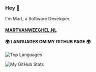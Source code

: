 ### Hey 👋 
I'm Mart, a Software Developer.

#### [MARTVANWEEGHEL.NL](https://martvanweeghel.nl/)

#### 🌍 LANGUAGES OM MY GITHUB PAGE 🌍
![Top Languages](https://github-readme-stats.vercel.app/api/top-langs/?username=MartvW&theme=dark)

![My GitHub Stats](https://github-readme-stats.vercel.app/api?username=MartvW&theme=dark&show_icons=true)


